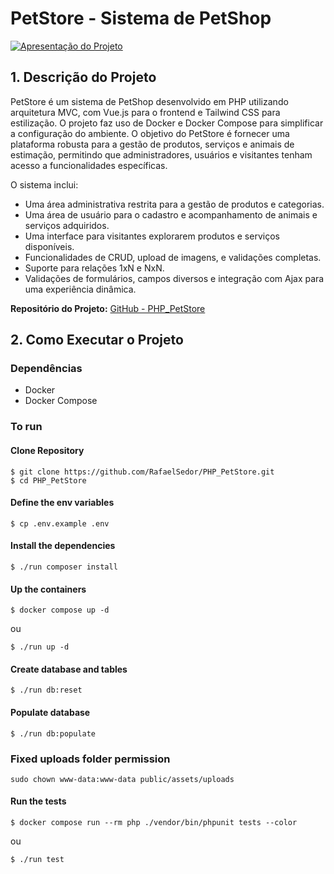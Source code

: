 # PetStore - Sistema de PetShop

[![Apresentação do Projeto](https://img.youtube.com/vi/0RMEFlIPjpM/0.jpg)](https://youtu.be/0RMEFlIPjpM)

## 1. Descrição do Projeto
PetStore é um sistema de PetShop desenvolvido em PHP utilizando arquitetura MVC, com Vue.js para o frontend e Tailwind CSS para estilização. O projeto faz uso de Docker e Docker Compose para simplificar a configuração do ambiente. O objetivo do PetStore é fornecer uma plataforma robusta para a gestão de produtos, serviços e animais de estimação, permitindo que administradores, usuários e visitantes tenham acesso a funcionalidades específicas.

O sistema inclui:
- Uma área administrativa restrita para a gestão de produtos e categorias.
- Uma área de usuário para o cadastro e acompanhamento de animais e serviços adquiridos.
- Uma interface para visitantes explorarem produtos e serviços disponíveis.
- Funcionalidades de CRUD, upload de imagens, e validações completas.
- Suporte para relações 1xN e NxN.
- Validações de formulários, campos diversos e integração com Ajax para uma experiência dinâmica.

**Repositório do Projeto:** [GitHub - PHP_PetStore](https://github.com/RafaelSedor/PHP_PetStore.git)

## 2. Como Executar o Projeto
### Dependências

- Docker
- Docker Compose

### To run

#### Clone Repository

```
$ git clone https://github.com/RafaelSedor/PHP_PetStore.git
$ cd PHP_PetStore
```

#### Define the env variables

```
$ cp .env.example .env
```

#### Install the dependencies

```
$ ./run composer install
```

#### Up the containers

```
$ docker compose up -d
```

ou

```
$ ./run up -d
```

#### Create database and tables

```
$ ./run db:reset
```

#### Populate database

```
$ ./run db:populate
```

### Fixed uploads folder permission

```
sudo chown www-data:www-data public/assets/uploads
```

#### Run the tests

```
$ docker compose run --rm php ./vendor/bin/phpunit tests --color
```

ou

```
$ ./run test
```
